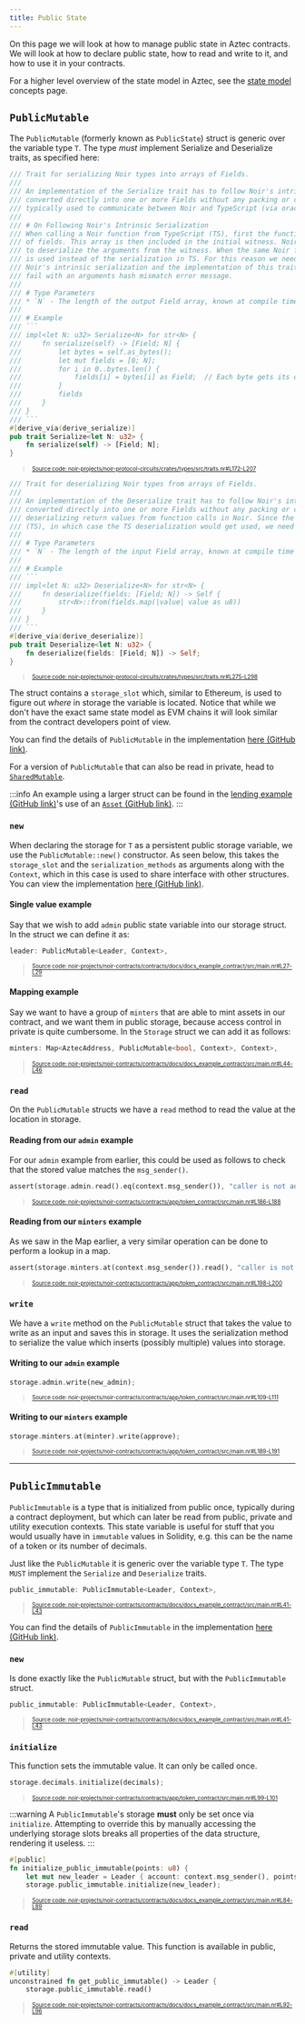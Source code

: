 ```yaml
---
title: Public State
---
```


On this page we will look at how to manage public state in Aztec contracts. We will look at how to declare public state, how to read and write to it, and how to use it in your contracts.

For a higher level overview of the state model in Aztec,  see the [state model](../../../../aztec/concepts/storage/state_model.md) concepts page.

## `PublicMutable`

The `PublicMutable` (formerly known as `PublicState`) struct is generic over the variable type `T`. The type _must_ implement Serialize and Deserialize traits, as specified here:

```rust title="serialize" showLineNumbers 
/// Trait for serializing Noir types into arrays of Fields.
///
/// An implementation of the Serialize trait has to follow Noir's intrinsic serialization (each member of a struct
/// converted directly into one or more Fields without any packing or compression). This trait (and Deserialize) are
/// typically used to communicate between Noir and TypeScript (via oracles and function arguments).
///
/// # On Following Noir's Intrinsic Serialization
/// When calling a Noir function from TypeScript (TS), first the function arguments are serialized into an array
/// of fields. This array is then included in the initial witness. Noir's intrinsic serialization is then used
/// to deserialize the arguments from the witness. When the same Noir function is called from Noir this Serialize trait
/// is used instead of the serialization in TS. For this reason we need to have a match between TS serialization,
/// Noir's intrinsic serialization and the implementation of this trait. If there is a mismatch, the function calls
/// fail with an arguments hash mismatch error message.
///
/// # Type Parameters
/// * `N` - The length of the output Field array, known at compile time
///
/// # Example
/// ```
/// impl<let N: u32> Serialize<N> for str<N> {
///     fn serialize(self) -> [Field; N] {
///         let bytes = self.as_bytes();
///         let mut fields = [0; N];
///         for i in 0..bytes.len() {
///             fields[i] = bytes[i] as Field;  // Each byte gets its own Field
///         }
///         fields
///     }
/// }
/// ```
#[derive_via(derive_serialize)]
pub trait Serialize<let N: u32> {
    fn serialize(self) -> [Field; N];
}
```
> <sup><sub><a href="https://github.com/AztecProtocol/aztec-packages/blob/v0.87.0/noir-projects/noir-protocol-circuits/crates/types/src/traits.nr#L172-L207" target="_blank" rel="noopener noreferrer">Source code: noir-projects/noir-protocol-circuits/crates/types/src/traits.nr#L172-L207</a></sub></sup>

```rust title="deserialize" showLineNumbers 
/// Trait for deserializing Noir types from arrays of Fields.
///
/// An implementation of the Deserialize trait has to follow Noir's intrinsic serialization (each member of a struct
/// converted directly into one or more Fields without any packing or compression). This trait is typically used when
/// deserializing return values from function calls in Noir. Since the same function could be called from TypeScript
/// (TS), in which case the TS deserialization would get used, we need to have a match between the 2.
///
/// # Type Parameters
/// * `N` - The length of the input Field array, known at compile time
///
/// # Example
/// ```
/// impl<let N: u32> Deserialize<N> for str<N> {
///     fn deserialize(fields: [Field; N]) -> Self {
///         str<N>::from(fields.map(|value| value as u8))
///     }
/// }
/// ```
#[derive_via(derive_deserialize)]
pub trait Deserialize<let N: u32> {
    fn deserialize(fields: [Field; N]) -> Self;
}
```
> <sup><sub><a href="https://github.com/AztecProtocol/aztec-packages/blob/v0.87.0/noir-projects/noir-protocol-circuits/crates/types/src/traits.nr#L275-L298" target="_blank" rel="noopener noreferrer">Source code: noir-projects/noir-protocol-circuits/crates/types/src/traits.nr#L275-L298</a></sub></sup>


The struct contains a `storage_slot` which, similar to Ethereum, is used to figure out _where_ in storage the variable is located. Notice that while we don't have the exact same state model as EVM chains it will look similar from the contract developers point of view.

You can find the details of `PublicMutable` in the implementation [here (GitHub link)](https://github.com/AztecProtocol/aztec-packages/blob/v0.87.0/noir-projects/aztec-nr/aztec/src/state_vars/public_mutable.nr).

For a version of `PublicMutable` that can also be read in private, head to [`SharedMutable`](./shared_state.md#sharedmutable).

:::info
An example using a larger struct can be found in the [lending example (GitHub link)](https://github.com/AztecProtocol/aztec-packages/tree/master/noir-projects/noir-contracts/contracts/app/lending_contract)'s use of an [`Asset` (GitHub link)](https://github.com/AztecProtocol/aztec-packages/tree/v0.87.0/noir-projects/noir-contracts/contracts/app/lending_contract/src/asset.nr).
:::

### `new`

When declaring the storage for `T` as a persistent public storage variable, we use the `PublicMutable::new()` constructor. As seen below, this takes the `storage_slot` and the `serialization_methods` as arguments along with the `Context`, which in this case is used to share interface with other structures. You can view the implementation [here (GitHub link)](https://github.com/AztecProtocol/aztec-packages/blob/v0.87.0/noir-projects/aztec-nr/aztec/src/state_vars/public_mutable.nr).

#### Single value example

Say that we wish to add `admin` public state variable into our storage struct. In the struct we can define it as:

```rust title="storage-leader-declaration" showLineNumbers 
leader: PublicMutable<Leader, Context>,
```
> <sup><sub><a href="https://github.com/AztecProtocol/aztec-packages/blob/v0.87.0/noir-projects/noir-contracts/contracts/docs/docs_example_contract/src/main.nr#L27-L29" target="_blank" rel="noopener noreferrer">Source code: noir-projects/noir-contracts/contracts/docs/docs_example_contract/src/main.nr#L27-L29</a></sub></sup>


#### Mapping example

Say we want to have a group of `minters` that are able to mint assets in our contract, and we want them in public storage, because access control in private is quite cumbersome. In the `Storage` struct we can add it as follows:

```rust title="storage-minters-declaration" showLineNumbers 
minters: Map<AztecAddress, PublicMutable<bool, Context>, Context>,
```
> <sup><sub><a href="https://github.com/AztecProtocol/aztec-packages/blob/v0.87.0/noir-projects/noir-contracts/contracts/docs/docs_example_contract/src/main.nr#L44-L46" target="_blank" rel="noopener noreferrer">Source code: noir-projects/noir-contracts/contracts/docs/docs_example_contract/src/main.nr#L44-L46</a></sub></sup>


### `read`

On the `PublicMutable` structs we have a `read` method to read the value at the location in storage.

#### Reading from our `admin` example

For our `admin` example from earlier, this could be used as follows to check that the stored value matches the `msg_sender()`.

```rust title="read_admin" showLineNumbers 
assert(storage.admin.read().eq(context.msg_sender()), "caller is not admin");
```
> <sup><sub><a href="https://github.com/AztecProtocol/aztec-packages/blob/v0.87.0/noir-projects/noir-contracts/contracts/app/token_contract/src/main.nr#L186-L188" target="_blank" rel="noopener noreferrer">Source code: noir-projects/noir-contracts/contracts/app/token_contract/src/main.nr#L186-L188</a></sub></sup>


#### Reading from our `minters` example

As we saw in the Map earlier, a very similar operation can be done to perform a lookup in a map.

```rust title="read_minter" showLineNumbers 
assert(storage.minters.at(context.msg_sender()).read(), "caller is not minter");
```
> <sup><sub><a href="https://github.com/AztecProtocol/aztec-packages/blob/v0.87.0/noir-projects/noir-contracts/contracts/app/token_contract/src/main.nr#L198-L200" target="_blank" rel="noopener noreferrer">Source code: noir-projects/noir-contracts/contracts/app/token_contract/src/main.nr#L198-L200</a></sub></sup>


### `write`

We have a `write` method on the `PublicMutable` struct that takes the value to write as an input and saves this in storage. It uses the serialization method to serialize the value which inserts (possibly multiple) values into storage.

#### Writing to our `admin` example

```rust title="write_admin" showLineNumbers 
storage.admin.write(new_admin);
```
> <sup><sub><a href="https://github.com/AztecProtocol/aztec-packages/blob/v0.87.0/noir-projects/noir-contracts/contracts/app/token_contract/src/main.nr#L109-L111" target="_blank" rel="noopener noreferrer">Source code: noir-projects/noir-contracts/contracts/app/token_contract/src/main.nr#L109-L111</a></sub></sup>


#### Writing to our `minters` example

```rust title="write_minter" showLineNumbers 
storage.minters.at(minter).write(approve);
```
> <sup><sub><a href="https://github.com/AztecProtocol/aztec-packages/blob/v0.87.0/noir-projects/noir-contracts/contracts/app/token_contract/src/main.nr#L189-L191" target="_blank" rel="noopener noreferrer">Source code: noir-projects/noir-contracts/contracts/app/token_contract/src/main.nr#L189-L191</a></sub></sup>


---

## `PublicImmutable`

`PublicImmutable` is a type that is initialized from public once, typically during a contract deployment, but which can later be read from public, private and utility execution contexts. This state variable is useful for stuff that you would usually have in `immutable` values in Solidity, e.g. this can be the name of a token or its number of decimals.

Just like the `PublicMutable` it is generic over the variable type `T`. The type `MUST` implement the `Serialize` and `Deserialize` traits.

```rust title="storage-public-immutable-declaration" showLineNumbers 
public_immutable: PublicImmutable<Leader, Context>,
```
> <sup><sub><a href="https://github.com/AztecProtocol/aztec-packages/blob/v0.87.0/noir-projects/noir-contracts/contracts/docs/docs_example_contract/src/main.nr#L41-L43" target="_blank" rel="noopener noreferrer">Source code: noir-projects/noir-contracts/contracts/docs/docs_example_contract/src/main.nr#L41-L43</a></sub></sup>


You can find the details of `PublicImmutable` in the implementation [here (GitHub link)](https://github.com/AztecProtocol/aztec-packages/blob/v0.87.0/noir-projects/aztec-nr/aztec/src/state_vars/public_immutable.nr).

### `new`

Is done exactly like the `PublicMutable` struct, but with the `PublicImmutable` struct.

```rust title="storage-public-immutable-declaration" showLineNumbers 
public_immutable: PublicImmutable<Leader, Context>,
```
> <sup><sub><a href="https://github.com/AztecProtocol/aztec-packages/blob/v0.87.0/noir-projects/noir-contracts/contracts/docs/docs_example_contract/src/main.nr#L41-L43" target="_blank" rel="noopener noreferrer">Source code: noir-projects/noir-contracts/contracts/docs/docs_example_contract/src/main.nr#L41-L43</a></sub></sup>


### `initialize`

This function sets the immutable value. It can only be called once.

```rust title="initialize_decimals" showLineNumbers 
storage.decimals.initialize(decimals);
```
> <sup><sub><a href="https://github.com/AztecProtocol/aztec-packages/blob/v0.87.0/noir-projects/noir-contracts/contracts/app/token_contract/src/main.nr#L99-L101" target="_blank" rel="noopener noreferrer">Source code: noir-projects/noir-contracts/contracts/app/token_contract/src/main.nr#L99-L101</a></sub></sup>


:::warning
A `PublicImmutable`'s storage **must** only be set once via `initialize`. Attempting to override this by manually accessing the underlying storage slots breaks all properties of the data structure, rendering it useless.
:::

```rust title="initialize_public_immutable" showLineNumbers 
#[public]
fn initialize_public_immutable(points: u8) {
    let mut new_leader = Leader { account: context.msg_sender(), points };
    storage.public_immutable.initialize(new_leader);
```
> <sup><sub><a href="https://github.com/AztecProtocol/aztec-packages/blob/v0.87.0/noir-projects/noir-contracts/contracts/docs/docs_example_contract/src/main.nr#L84-L89" target="_blank" rel="noopener noreferrer">Source code: noir-projects/noir-contracts/contracts/docs/docs_example_contract/src/main.nr#L84-L89</a></sub></sup>


### `read`

Returns the stored immutable value. This function is available in public, private and utility contexts.

```rust title="read_public_immutable" showLineNumbers 
#[utility]
unconstrained fn get_public_immutable() -> Leader {
    storage.public_immutable.read()
```
> <sup><sub><a href="https://github.com/AztecProtocol/aztec-packages/blob/v0.87.0/noir-projects/noir-contracts/contracts/docs/docs_example_contract/src/main.nr#L92-L96" target="_blank" rel="noopener noreferrer">Source code: noir-projects/noir-contracts/contracts/docs/docs_example_contract/src/main.nr#L92-L96</a></sub></sup>

